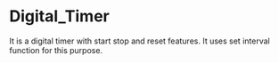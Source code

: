 # Digital_Timer
It is a digital timer with start stop and reset features.
It uses set interval function for this purpose.
